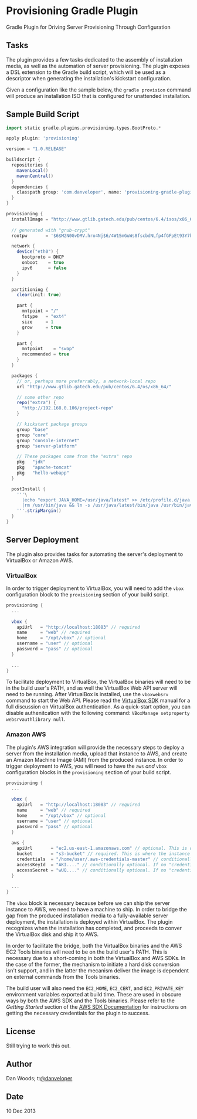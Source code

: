 Provisioning Gradle Plugin
==========================

Gradle Plugin for Driving Server Provisioning Through Configuration

Tasks
---

The plugin provides a few tasks dedicated to the assembly of installation media, as well as the automation of server provisioning. The plugin exposes a DSL extension to the Gradle build script, which will be used as a descriptor when generating the installation's kickstart configuration.

Given a configuration like the sample below, the `gradle provision` command will produce an installation ISO that is configured for unattended installation.


Sample Build Script
---

```groovy
import static gradle.plugins.provisioning.types.BootProto.*

apply plugin: 'provisioning'

version = "1.0.RELEASE"

buildscript {
  repositories {
    mavenLocal()
    mavenCentral()
  }
  dependencies {
    classpath group: 'com.danveloper', name: 'provisioning-gradle-plugin', version: '0.1-SNAPSHOT'
  }
}

provisioning {
  installImage = "http://www.gtlib.gatech.edu/pub/centos/6.4/isos/x86_64/CentOS-6.4-x86_64-netinstall.iso"
  
  // generated with "grub-crypt"
  rootpw       = '$6$M2N0GvDMV.hro4Nj$6/4W1SmGuWs8fscbdNLfp4fGFpEt93Y7kCNi8jnjN5JIkPy8YJGkkjCwImyXtCiheMyAkUR24IPgcrfeIliB7/'

  network {
    device("eth0") {
      bootproto = DHCP
      onboot    = true
      ipv6      = false
    }
  }

  partitioning {
    clear(init: true)

    part {
      mntpoint = "/"
      fstype   = "ext4"
      size     = 1
      grow     = true
    }

    part {
      mntpoint    = "swap"
      recommended = true
    }
  }

  packages {
    // or, perhaps more preferrably, a network-local repo
    url "http://www.gtlib.gatech.edu/pub/centos/6.4/os/x86_64/"

    // some other repo
    repo("extra") {
      "http://192.168.0.106/project-repo"
    }

    // kickstart package groups
    group "base"
    group "core"
    group "console-internet"
    group "server-platform"

    // These packages come from the "extra" repo
    pkg   "jdk"
    pkg   "apache-tomcat"
    pkg   "hello-webapp"
  }

  postInstall {
    '''\
      |echo "export JAVA_HOME=/usr/java/latest" >> /etc/profile.d/java.sh
      |rm /usr/bin/java && ln -s /usr/java/latest/bin/java /usr/bin/java
    '''.stripMargin()
  }
}

```

Server Deployment
---

The plugin also provides tasks for automating the server's deployment to VirtualBox or Amazon AWS.

### VirtualBox

In order to trigger deployment to VirtualBox, you will need to add the `vbox` configuration block to the `provisioning` section of your build script. 

```groovy
provisioning {
  ...
  
  vbox {
    apiUrl   = "http://localhost:18083" // required
    name     = "web" // required
    home     = "/opt/vbox" // optional
    username = "user" // optional
    password = "pass" // optional
  }
  
  ...
}
```

To facilitate deployment to VirtualBox, the VirtualBox binaries will need to be in the build user's PATH, and as well the VirtualBox Web API server will need to be running. After VirtualBox is installed, use the `vboxwebsrv` command to start the Web API. Please read the [VirtualBox SDK](http://download.virtualbox.org/virtualbox/SDKRef.pdf) manual for a full discussion on VirtualBox authentication. As a quick-start option, you can disable authenitcation with the following command: `VBoxManage setproperty websrvauthlibrary null`.

### Amazon AWS

The plugin's AWS integration will provide the necessary steps to deploy a server from the installation media, upload that instance to AWS, and create an Amazon Machine Image (AMI) from the produced instance. In order to trigger deployment to AWS, you will need to have the `aws` *and* `vbox` configuration blocks in the `provisioning` section of your build script.

```groovy
provisioning {
  ...
  
  vbox {
    apiUrl   = "http://localhost:18083" // required
    name     = "web" // required
    home     = "/opt/vbox" // optional
    username = "user" // optional
    password = "pass" // optional
  }
  
  aws {
    apiUrl       = "ec2.us-east-1.amazonaws.com" // optional. This is default as defined by the AWS SDK.
    bucket       = "s3-bucket" // required. This is where the instance's hard disk will be stored during conversion.
    credentials  = "/home/user/.aws-credentials-master" // conditionally optional. This is a properties file w/ the AWSAccessKeyID and AWSSecretKey key/value pairs.
    accessKeyId  = "AKI...." // conditionally optional. If no "credentials" directive is applied, this is required!
    accessSecret = "wUQ...." // conditionally optional. If no "credentials" directive is applied, this is required!
  }
  
  ...
}
```

The `vbox` block is necessary because before we can ship the server instance to AWS, we need to have a machine to ship. In order to bridge the gap from the produced installation media to a fully-available server deployment, the installation is deployed within VirtualBox. The plugin recognizes when the installation has completed, and proceeds to conver the VirtualBox disk and ship it to AWS.

In order to facilitate the bridge, both the VirtualBox binaries and the AWS EC2 Tools binaries will need to be on the build user's PATH. This is necessary due to a short-coming in both the VirtualBox and AWS SDKs. In the case of the former, the mechanism to initiate a hard disk conversion isn't support, and in the latter the mecanism deliver the image is dependent on external commands from the Tools binaries.

The build user will also need the `EC2_HOME`, `EC2_CERT`, and `EC2_PRIVATE_KEY` environment variables exported at build time. These are used in obscure ways by both the AWS SDK and the Tools binaries. Please refer to the _Getting Started_ section of the [AWS SDK Documentation](http://docs.aws.amazon.com/AWSSdkDocsJava/latest/DeveloperGuide/java-dg-setup.html) for instructions on getting the necessary credentials for the plugin to success.

License
---

Still trying to work this out.

Author
---

Dan Woods; t:[@danveloper](http://twitter.com/danveloper)

Date
---
10 Dec 2013

